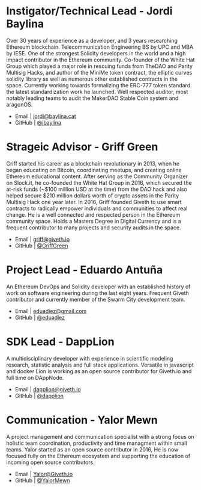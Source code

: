 # Instigator/Technical Lead - Jordi Baylina 

Over 30 years of experience as a developer, and 3 years researching Ethereum blockchain. Telecommunication Engineering BS by UPC and MBA by IESE. One of the strongest Solidity developers in the world and a high impact contributor in the Ethereum community. Co-founder of the White Hat Group which played a major role in rescuing funds from TheDAO and Parity Multisig Hacks, and author of the MiniMe token contract, the elliptic curves solidity library as well as numerous other established contracts in the space. Currently working towards formalizing the ERC-777 token standard.  the latest standardization work he launched. Well respected auditor, most notably leading teams to audit the MakerDAO Stable Coin system and aragonOS.
- Email | <jordi@baylina.cat>
- GitHub | [@jbaylina](https://github.com/jbaylina)


 # Strageic Advisor - Griff Green
 
Griff started his career as a blockchain revolutionary in 2013, when he began educating on Bitcoin, coordinating meetups, and creating online Ethereum educational content. After serving as the Community Organizer on Slock.it, he co-founded the White Hat Group in 2016, which secured the at-risk funds (~$100 million USD at the time) from the DAO hack and also helped secure $210 million dollars worth of crypto assets in the Parity Multisig Hack one year later. In 2016, Griff founded Giveth to use smart contracts to radically empower individuals and communities to affect real change. He is a well connected and respected person in the Ethereum community space. Holds a Masters Degree in Digital Currency and is a frequent contributor to many projects and security audits in the space.
- Email | <griff@giveth.io>
- GitHub | [@GriffGreen](https://github.com/GriffGreen)


# Project Lead - Eduardo Antuña

An Ethereum DevOps and Solidity developer with an established history of work on software engineering during the last eight years. Frequent Giveth contributor and currently member of the Swarm City development team.
- Email | <eduadiez@gmail.com>
- GitHub | [@eduadiez ](https://github.com/eduadiez)


# SDK Lead - DappLion

A multidisciplinary developer with experience in scientific modeling research, statistic analysis and full stack applications. Versatile in javascript and docker Lion is working as an open source contributor for Giveth.io and full time on DAppNode.
- Email | <dapplion@giveth.io>
- GitHub | [@dapplion](https://github.com/dapplion)


# Communication - Yalor Mewn 

A project management and communication specialist with a strong focus on holistic team coordination, productivity and time managment within small teams. Yalor started as an open source contributor in 2016, He is now focused fully on the Ethereum ecosystem and supporting the education of incoming open source contributors. 

- Email | <Yalor@Giveth.io>
- GitHub | [@YalorMewn](https://github.com/YalorMewn)
